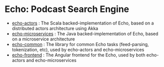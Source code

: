 # Echo: Podcast Search Engine

* [echo-actors](echo-actors/)
    : The Scala backed-implementation of Echo, based on a distributed actors architecture using Akka
* [echo-microservices](echo-microservices/)
    : The Java backed-implementation of Echo, based on a microservice architecture
* [echo-common](echo-common/)
    : The library for common Echo tasks (feed-parsing, tokenization, etc), used by echo-actors and echo-microservices
* [echo-frontend](echo-frontend/)
    : The Angular frontend for the Echo, used by both echo-actors and echo-microservices